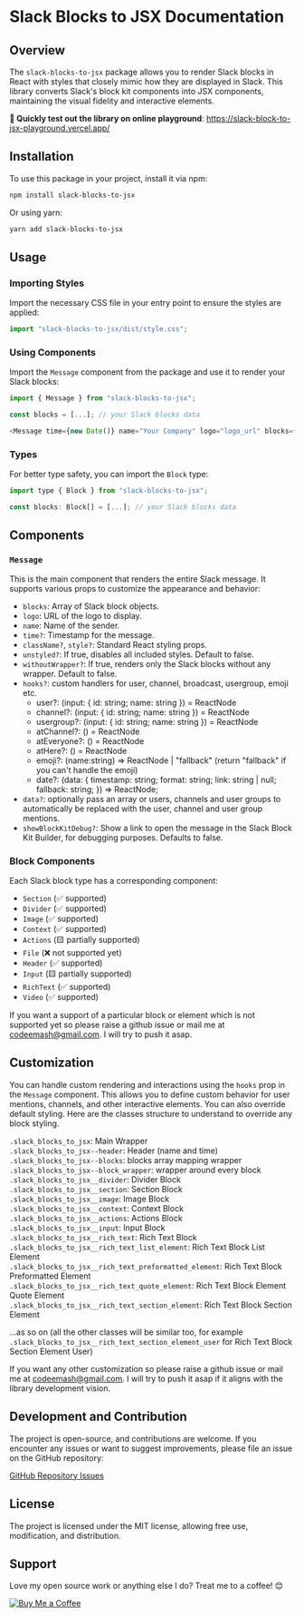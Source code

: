 # Slack Blocks to JSX Documentation

## Overview

The `slack-blocks-to-jsx` package allows you to render Slack blocks in React with styles that closely mimic how they are displayed in Slack. This library converts Slack's block kit components into JSX components, maintaining the visual fidelity and interactive elements.

**🚨 Quickly test out the library on online playground**: https://slack-block-to-jsx-playground.vercel.app/

## Installation

To use this package in your project, install it via npm:

```bash
npm install slack-blocks-to-jsx
```

Or using yarn:

```bash
yarn add slack-blocks-to-jsx
```

## Usage

### Importing Styles

Import the necessary CSS file in your entry point to ensure the styles are applied:

```javascript
import "slack-blocks-to-jsx/dist/style.css";
```

### Using Components

Import the `Message` component from the package and use it to render your Slack blocks:

```javascript
import { Message } from "slack-blocks-to-jsx";

const blocks = [...]; // your Slack blocks data

<Message time={new Date()} name="Your Company" logo="logo_url" blocks={blocks} />
```

### Types

For better type safety, you can import the `Block` type:

```javascript
import type { Block } from "slack-blocks-to-jsx";

const blocks: Block[] = [...]; // your Slack blocks data
```

## Components

### `Message`

This is the main component that renders the entire Slack message. It supports various props to customize the appearance and behavior:

- `blocks`: Array of Slack block objects.
- `logo`: URL of the logo to display.
- `name`: Name of the sender.
- `time?`: Timestamp for the message.
- `className?`, `style?`: Standard React styling props.
- `unstyled?`: If true, disables all included styles. Default to false.
- `withoutWrapper?`: If true, renders only the Slack blocks without any wrapper. Default to false.
- `hooks?`: custom handlers for user, channel, broadcast, usergroup, emoji etc.
  - user?: (input: { id: string; name: string }) = ReactNode
  - channel?: (input: { id: string; name: string }) = ReactNode
  - usergroup?: (input: { id: string; name: string }) = ReactNode
  - atChannel?: () = ReactNode
  - atEveryone?: () = ReactNode
  - atHere?: () = ReactNode
  - emoji?: (name:string) => ReactNode | "fallback" (return "fallback" if you can't handle the emoji)
  - date?: (data: { timestamp: string; format: string; link: string | null; fallback: string; }) => ReactNode;
- `data?`: optionally pass an array or users, channels and user groups to automatically be replaced with the user, channel and user group mentions.
- `showBlockKitDebug?`: Show a link to open the message in the Slack Block Kit Builder, for debugging purposes. Defaults to false.

### Block Components

Each Slack block type has a corresponding component:

- `Section` (✅ supported)
- `Divider` (✅ supported)
- `Image` (✅ supported)
- `Context` (✅ supported)
- `Actions` (🟨 partially supported)
- `File` (❌ not supported yet)
- `Header` (✅ supported)
- `Input` (🟨 partially supported)
- `RichText` (✅ supported)
- `Video` (✅ supported)

If you want a support of a particular block or element which is not supported yet so please raise a github issue or mail me at codeemash@gmail.com. I will try to push it asap.

## Customization

You can handle custom rendering and interactions using the `hooks` prop in the `Message` component. This allows you to define custom behavior for user mentions, channels, and other interactive elements. You can also override default styling. Here are the classes structure to understand to override any block styling.

`.slack_blocks_to_jsx`: Main Wrapper  
`.slack_blocks_to_jsx--header`: Header (name and time)  
`.slack_blocks_to_jsx--blocks`: blocks array mapping wrapper  
`.slack_blocks_to_jsx--block_wrapper`: wrapper around every block
`.slack_blocks_to_jsx__divider`: Divider Block  
`.slack_blocks_to_jsx__section`: Section Block  
`.slack_blocks_to_jsx__image`: Image Block  
`.slack_blocks_to_jsx__context`: Context Block  
`.slack_blocks_to_jsx__actions`: Actions Block  
`.slack_blocks_to_jsx__input`: Input Block  
`.slack_blocks_to_jsx__rich_text`: Rich Text Block  
`.slack_blocks_to_jsx__rich_text_list_element`: Rich Text Block List Element  
`.slack_blocks_to_jsx__rich_text_preformatted_element`: Rich Text Block Preformatted Element  
`.slack_blocks_to_jsx__rich_text_quote_element`: Rich Text Block Element Quote Element  
`.slack_blocks_to_jsx__rich_text_section_element`: Rich Text Block Section Element

...as so on (all the other classes will be similar too, for example `.slack_blocks_to_jsx__rich_text_section_element_user` for Rich Text Block Section Element User)

If you want any other customization so please raise a github issue or mail me at codeemash@gmail.com. I will try to push it asap if it aligns with the library development vision.

## Development and Contribution

The project is open-source, and contributions are welcome. If you encounter any issues or want to suggest improvements, please file an issue on the GitHub repository:

[GitHub Repository Issues](https://github.com/themashcodee/slack-blocks-to-jsx/issues)

## License

The project is licensed under the MIT license, allowing free use, modification, and distribution.

## Support

Love my open source work or anything else I do? Treat me to a coffee! 😊

[![Buy Me a Coffee](https://www.buymeacoffee.com/assets/img/custom_images/orange_img.png)](https://www.buymeacoffee.com/themashcodee)
